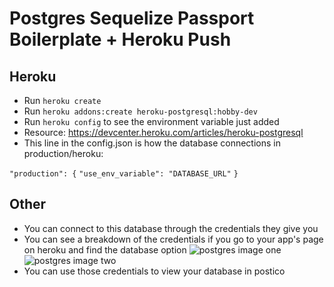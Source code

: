 # Postgres Sequelize Passport Boilerplate + Heroku Push

<h2>Heroku</h2>

* Run ```heroku create```
* Run ```heroku addons:create heroku-postgresql:hobby-dev```
* Run ```heroku config``` to see the environment variable just added
* Resource: https://devcenter.heroku.com/articles/heroku-postgresql
* This line in the config.json is how the database connections in production/heroku:

```"production": {```
    ```"use_env_variable": "DATABASE_URL"```
```}```

<h2>Other</h2>

* You can connect to this database through the credentials they give you
* You can see a breakdown of the credentials if you go to your app's page on heroku and find the database option
![postgres image one](https://github.com/nycda-wdi-jared/postgres_sequelize/blob/master/pg_sequelize_boilerplate/github_images/first.png?raw=true "Postgres Example")
![postgres image two](https://github.com/nycda-wdi-jared/postgres_sequelize/blob/master/pg_sequelize_boilerplate/github_images/second.png?raw=true "Postgres Example")
* You can use those credentials to view your database in postico
